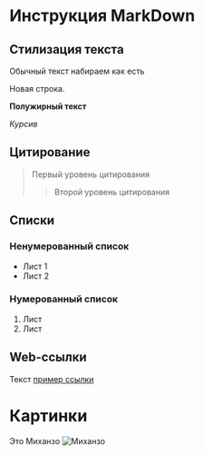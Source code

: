 # Инструкция MarkDown

## Стилизация текста
Обычный текст набираем как есть

Новая строка.

**Полужирный текст**

*Курсив*

## Цитирование
> Первый уровень цитирования
>> Второй уровень цитирования

## Списки
### Ненумерованный список
* Лист 1
* Лист 2

### Нумерованный список
1. Лист
3. Лист

## Web-ссылки
Текст [пример ссылки](http.mihanzo.com "всплывающая подсказка")

# Картинки
Это Миханзо ![Миханзо](1692350325604.jpg)